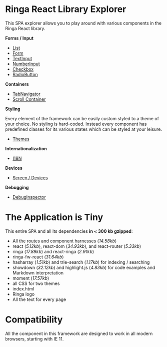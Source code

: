 Ringa React Library Explorer
============================

This SPA explorer allows you to play around with various components in the Ringa React library.

**Forms / Input**

* [List](/list)
* [Form](/form)
* [TextInput](/textInput)
* [NumberInput](/numberInput)
* [Checkbox](/checkbox)
* [RadioButton](/radioButton)

**Containers**

* [TabNavigator](/tabNavigator)
* [Scroll Container](/scrollContainer)

**Styling**

Every element of the framework can be easily custom styled to a theme of your choice. No styling is hard-coded. Instead every component has predefined classes for its various states
which can be styled at your leisure.

* [Themes](/theme)

**Internationalization**

* [I18N](/i18n)

**Devices**

* [Screen / Devices](/screen)

**Debugging**

* [DebugInspector](/debugInspector)

The Application is Tiny
=======================

This entire SPA and all its dependencies **in < 300 kb gzipped**:

* All the routes and component harnesses (*14.58kb*)
* react (*5.12kb*), react-dom (*34.93kb*), and react-router (*5.33kb*)
* ringa (*17.89kb*) and react-ringa (*2.91kb*)
* ringa-fw-react (*31.64kb*)
* hasharray (*1.51kb*) and trie-search (*1.17kb*) for indexing / searching
* showdown (*32.12kb*) and highlight.js (*4.83kb*) for code examples and Markdown interpretation
* moment (*17.57kb*)
* all CSS for two themes
* index.html
* Ringa logo
* All the text for every page

Compatibility
=============

All the component in this framework are designed to work in all modern browsers, starting with IE 11.